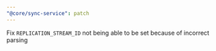 ```yaml
---
"@core/sync-service": patch
---
```


Fix `REPLICATION_STREAM_ID` not being able to be set because of incorrect parsing
